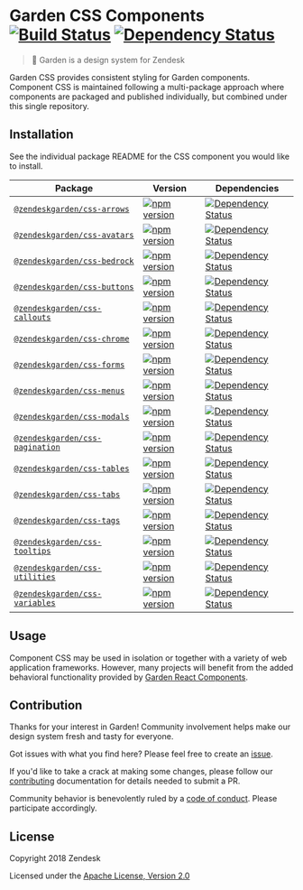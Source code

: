 # Garden CSS Components [![Build Status](https://img.shields.io/travis/zendeskgarden/css-components/master.svg?style=flat-square)](https://travis-ci.org/zendeskgarden/css-components) [![Dependency Status](https://img.shields.io/david/dev/zendeskgarden/css-components.svg?style=flat-square)](https://david-dm.org/zendeskgarden/css-components?type=dev)

> :seedling: Garden is a design system for Zendesk

Garden CSS provides consistent styling for Garden components. Component
CSS is maintained following a multi-package approach where components
are packaged and published individually, but combined under this single
repository.

## Installation

See the individual package README for the CSS component you would like
to install.

Package | Version | Dependencies
------- | ------- | ------------
[`@zendeskgarden/css-arrows`](packages/arrows) | [![npm version][arrows npm version]][arrows npm link] | [![Dependency Status][arrows dependency status]][arrows dependency link]
[`@zendeskgarden/css-avatars`](packages/avatars) | [![npm version][avatars npm version]][avatars npm link] | [![Dependency Status][avatars dependency status]][avatars dependency link]
[`@zendeskgarden/css-bedrock`](packages/bedrock) | [![npm version][bedrock npm version]][bedrock npm link] | [![Dependency Status][bedrock dependency status]][bedrock dependency link]
[`@zendeskgarden/css-buttons`](packages/buttons) | [![npm version][buttons npm version]][buttons npm link] | [![Dependency Status][buttons dependency status]][buttons dependency link]
[`@zendeskgarden/css-callouts`](packages/callouts) | [![npm version][callouts npm version]][callouts npm link] | [![Dependency Status][callouts dependency status]][callouts dependency link]
[`@zendeskgarden/css-chrome`](packages/chrome) | [![npm version][chrome npm version]][chrome npm link] | [![Dependency Status][chrome dependency status]][chrome dependency link]
[`@zendeskgarden/css-forms`](packages/forms) | [![npm version][forms npm version]][forms npm link] | [![Dependency Status][forms dependency status]][forms dependency link]
[`@zendeskgarden/css-menus`](packages/menus) | [![npm version][menus npm version]][menus npm link] | [![Dependency Status][menus dependency status]][menus dependency link]
[`@zendeskgarden/css-modals`](packages/modals) | [![npm version][modals npm version]][modals npm link] | [![Dependency Status][modals dependency status]][modals dependency link]
[`@zendeskgarden/css-pagination`](packages/pagination) | [![npm version][pagination npm version]][pagination npm link] | [![Dependency Status][pagination dependency status]][pagination dependency link]
[`@zendeskgarden/css-tables`](packages/tables) | [![npm version][tables npm version]][tables npm link] | [![Dependency Status][tables dependency status]][tables dependency link]
[`@zendeskgarden/css-tabs`](packages/tabs) | [![npm version][tabs npm version]][tabs npm link] | [![Dependency Status][tabs dependency status]][tabs dependency link]
[`@zendeskgarden/css-tags`](packages/tags) | [![npm version][tags npm version]][tags npm link] | [![Dependency Status][tags dependency status]][tags dependency link]
[`@zendeskgarden/css-tooltips`](packages/tooltips) | [![npm version][tooltips npm version]][tooltips npm link] | [![Dependency Status][tooltips dependency status]][tooltips dependency link]
[`@zendeskgarden/css-utilities`](packages/utilities) | [![npm version][utilities npm version]][utilities npm link] | [![Dependency Status][utilities dependency status]][utilities dependency link]
[`@zendeskgarden/css-variables`](packages/variables) | [![npm version][variables npm version]][variables npm link] | [![Dependency Status][variables dependency status]][variables dependency link]

[arrows npm version]: https://img.shields.io/npm/v/@zendeskgarden/css-arrows.svg?style=flat-square
[arrows npm link]: https://www.npmjs.com/package/@zendeskgarden/css-arrows
[arrows dependency status]: https://img.shields.io/david/dev/zendeskgarden/css-components.svg?path=packages/arrows&style=flat-square
[arrows dependency link]: https://david-dm.org/zendeskgarden/css-components?path=packages/arrows&type=dev
[avatars npm version]: https://img.shields.io/npm/v/@zendeskgarden/css-avatars.svg?style=flat-square
[avatars npm link]: https://www.npmjs.com/package/@zendeskgarden/css-avatars
[avatars dependency status]: https://img.shields.io/david/dev/zendeskgarden/css-components.svg?path=packages/avatars&style=flat-square
[avatars dependency link]: https://david-dm.org/zendeskgarden/css-components?path=packages/avatars&type=dev
[bedrock npm version]: https://img.shields.io/npm/v/@zendeskgarden/css-bedrock.svg?style=flat-square
[bedrock npm link]: https://www.npmjs.com/package/@zendeskgarden/css-bedrock
[bedrock dependency status]: https://img.shields.io/david/dev/zendeskgarden/css-components.svg?path=packages/bedrock&style=flat-square
[bedrock dependency link]: https://david-dm.org/zendeskgarden/css-components?path=packages/bedrock&type=dev
[buttons npm version]: https://img.shields.io/npm/v/@zendeskgarden/css-buttons.svg?style=flat-square
[buttons npm link]: https://www.npmjs.com/package/@zendeskgarden/css-buttons
[buttons dependency status]: https://img.shields.io/david/dev/zendeskgarden/css-components.svg?path=packages/buttons&style=flat-square
[buttons dependency link]: https://david-dm.org/zendeskgarden/css-components?path=packages/buttons&type=dev
[callouts npm version]: https://img.shields.io/npm/v/@zendeskgarden/css-callouts.svg?style=flat-square
[callouts npm link]: https://www.npmjs.com/package/@zendeskgarden/css-callouts
[callouts dependency status]: https://img.shields.io/david/dev/zendeskgarden/css-components.svg?path=packages/callouts&style=flat-square
[callouts dependency link]: https://david-dm.org/zendeskgarden/css-components?path=packages/callouts&type=dev
[chrome npm version]: https://img.shields.io/npm/v/@zendeskgarden/css-chrome.svg?style=flat-square
[chrome npm link]: https://www.npmjs.com/package/@zendeskgarden/css-chrome
[chrome dependency status]: https://img.shields.io/david/dev/zendeskgarden/css-components.svg?path=packages/chrome&style=flat-square
[chrome dependency link]: https://david-dm.org/zendeskgarden/css-components?path=packages/chrome&type=dev
[forms npm version]: https://img.shields.io/npm/v/@zendeskgarden/css-forms.svg?style=flat-square
[forms npm link]: https://www.npmjs.com/package/@zendeskgarden/css-forms
[forms dependency status]: https://img.shields.io/david/dev/zendeskgarden/css-components.svg?path=packages/forms&style=flat-square
[forms dependency link]: https://david-dm.org/zendeskgarden/css-components?path=packages/forms&type=dev
[menus npm version]: https://img.shields.io/npm/v/@zendeskgarden/css-menus.svg?style=flat-square
[menus npm link]: https://www.npmjs.com/package/@zendeskgarden/css-menus
[menus dependency status]: https://img.shields.io/david/dev/zendeskgarden/css-components.svg?path=packages/menus&style=flat-square
[menus dependency link]: https://david-dm.org/zendeskgarden/css-components?path=packages/menus&type=dev
[modals npm version]: https://img.shields.io/npm/v/@zendeskgarden/css-modals.svg?style=flat-square
[modals npm link]: https://www.npmjs.com/package/@zendeskgarden/css-modals
[modals dependency status]: https://img.shields.io/david/dev/zendeskgarden/css-components.svg?path=packages/modals&style=flat-square
[modals dependency link]: https://david-dm.org/zendeskgarden/css-components?path=packages/modals&type=dev
[pagination npm version]: https://img.shields.io/npm/v/@zendeskgarden/css-pagination.svg?style=flat-square
[pagination npm link]: https://www.npmjs.com/package/@zendeskgarden/css-pagination
[pagination dependency status]: https://img.shields.io/david/dev/zendeskgarden/css-components.svg?path=packages/pagination&style=flat-square
[pagination dependency link]: https://david-dm.org/zendeskgarden/css-components?path=packages/pagination&type=dev
[tables npm version]: https://img.shields.io/npm/v/@zendeskgarden/css-tables.svg?style=flat-square
[tables npm link]: https://www.npmjs.com/package/@zendeskgarden/css-tables
[tables dependency status]: https://img.shields.io/david/dev/zendeskgarden/css-components.svg?path=packages/tables&style=flat-square
[tables dependency link]: https://david-dm.org/zendeskgarden/css-components?path=packages/tables&type=dev
[tabs npm version]: https://img.shields.io/npm/v/@zendeskgarden/css-tabs.svg?style=flat-square
[tabs npm link]: https://www.npmjs.com/package/@zendeskgarden/css-tabs
[tabs dependency status]: https://img.shields.io/david/dev/zendeskgarden/css-components.svg?path=packages/tabs&style=flat-square
[tabs dependency link]: https://david-dm.org/zendeskgarden/css-components?path=packages/tabs&type=dev
[tags npm version]: https://img.shields.io/npm/v/@zendeskgarden/css-tags.svg?style=flat-square
[tags npm link]: https://www.npmjs.com/package/@zendeskgarden/css-tags
[tags dependency status]: https://img.shields.io/david/dev/zendeskgarden/css-components.svg?path=packages/tags&style=flat-square
[tags dependency link]: https://david-dm.org/zendeskgarden/css-components?path=packages/tags&type=dev
[tooltips npm version]: https://img.shields.io/npm/v/@zendeskgarden/css-tooltips.svg?style=flat-square
[tooltips npm link]: https://www.npmjs.com/package/@zendeskgarden/css-tooltips
[tooltips dependency status]: https://img.shields.io/david/dev/zendeskgarden/css-components.svg?path=packages/tooltips&style=flat-square
[tooltips dependency link]: https://david-dm.org/zendeskgarden/css-components?path=packages/tooltips&type=dev
[utilities npm version]: https://img.shields.io/npm/v/@zendeskgarden/css-utilities.svg?style=flat-square
[utilities npm link]: https://www.npmjs.com/package/@zendeskgarden/css-utilities
[utilities dependency status]: https://img.shields.io/david/dev/zendeskgarden/css-components.svg?path=packages/utilities&style=flat-square
[utilities dependency link]: https://david-dm.org/zendeskgarden/css-components?path=packages/utilities&type=dev
[variables npm version]: https://img.shields.io/npm/v/@zendeskgarden/css-variables.svg?style=flat-square
[variables npm link]: https://www.npmjs.com/package/@zendeskgarden/css-variables
[variables dependency status]: https://img.shields.io/david/dev/zendeskgarden/css-components.svg?path=packages/variables&style=flat-square
[variables dependency link]: https://david-dm.org/zendeskgarden/css-components?path=packages/variables&type=dev

## Usage

Component CSS may be used in isolation or together with a variety of web
application frameworks. However, many projects will benefit from the
added behavioral functionality provided by [Garden React
Components](https://github.com/zendeskgarden/react-components).

## Contribution

Thanks for your interest in Garden! Community involvement helps make our
design system fresh and tasty for everyone.

Got issues with what you find here? Please feel free to create an
[issue](https://github.com/zendeskgarden/css-components/issues/new).

If you'd like to take a crack at making some changes, please follow our
[contributing](.github/CONTRIBUTING.md) documentation for details
needed to submit a PR.

Community behavior is benevolently ruled by a [code of
conduct](.github/CODE_OF_CONDUCT.md). Please participate accordingly.

## License

Copyright 2018 Zendesk

Licensed under the [Apache License, Version 2.0](LICENSE.md)
